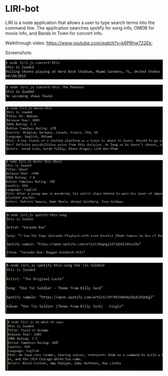 # LIRI-bot

LIRI is a node application that allows a user to type search terms into the command line. The application searches spotify for song info, OMDB for movie info, and Bands In Town for concert info.

Walkthrough video: https://www.youtube.com/watch?v=k6PRhw722Ek;

Screenshots:

![concert-this example 1](images/Capture01.png)

![concert-this example 2](images/Capture02.png)

![movie-this example 1](images/Capture03.png)

![movie-this example 2](images/Capture04.png)

![spotify-this-song example 1](images/Capture05.png)

![spotify-this-song example 2](images/Capture06.png)

![do-what-it-says example](images/Capture07.png)
